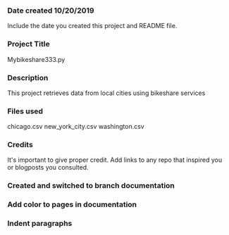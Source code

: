 ### Date created  10/20/2019
Include the date you created this project and README file.

### Project Title
Mybikeshare333.py

### Description
This project retrieves data from local cities using bikeshare services

### Files used
chicago.csv
new_york_city.csv
washington.csv

### Credits
It's important to give proper credit. Add links to any repo that inspired you or blogposts you consulted.
### Created and switched to branch documentation
### Add color to pages in documentation
### Indent paragraphs 
